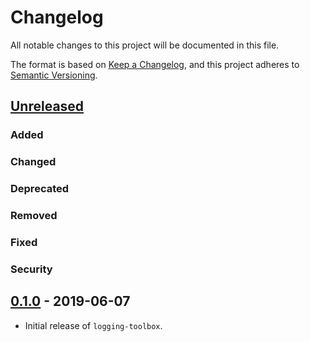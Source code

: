 # Changelog

All notable changes to this project will be documented in this file.

The format is based on [Keep a Changelog](https://keepachangelog.com/en/1.0.0/),
and this project adheres to [Semantic Versioning](https://semver.org/spec/v2.0.0.html).

## [Unreleased]
### Added
### Changed
### Deprecated
### Removed
### Fixed
### Security

## [0.1.0] - 2019-06-07

- Initial release of `logging-toolbox`.

[Unreleased]: https://github.com/thinnect/logging-toolbox/compare/dev...0.1.0
[0.1.0]: https://github.com/thinnect/logging-toolbox/tree/0.1.0
